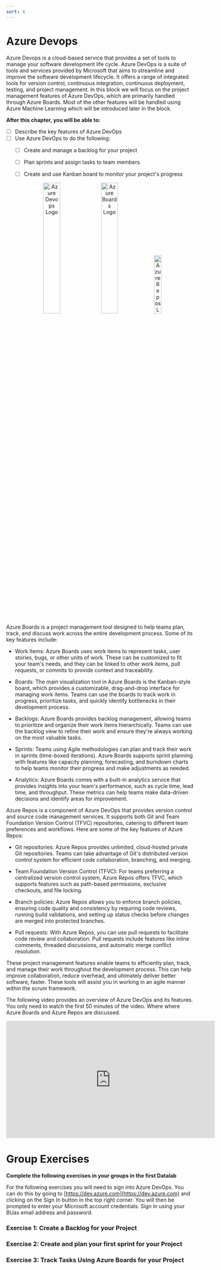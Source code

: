 ```yaml
---
sort: 4
---
```


# Azure Devops

Azure Devops is a cloud-based service that provides a set of tools to manage your software development life cycle. 
Azure DevOps is a suite of tools and services provided by Microsoft that aims to streamline and improve the software development lifecycle. It offers a range of integrated tools for version control, continuous integration, continuous deployment, testing, and project management. In this block we will focus on the project management features of Azure DevOps, which are primarily handled through Azure Boards. Most of the other features will be handled using Azure Machine Learning which will be introduced later in the block.

__After this chapter, you will be able to:__

- [ ] Describe the key features of Azure DevOps
- [ ] Use Azure DevOps to do the following:
  - [ ] Create and manage a backlog for your project
  - [ ] Plan sprints and assign tasks to team members
  - [ ] Create and use Kanban board to monitor your project's progress


<div style="text-align:center">
<img src="https://zeevector.com/wp-content/uploads/Microsoft-Azure-DevOps-logo.png" alt="Azure Devops Logo" width="30%" > <img src="https://media.licdn.com/dms/image/D4D12AQH4aAEOi1BToQ/article-inline_image-shrink_400_744/0/1671963791772?e=1686182400&v=beta&t=XkwRl8tdw38kIp7_MiJP_WxcKzpAo3o-hNhn3bvPXbY" alt="Azure Boards Logo" width="30%" > <img src="https://media.licdn.com/dms/image/D4D12AQEm0hTxZ9Efag/article-inline_image-shrink_1000_1488/0/1671964375737?e=1686182400&v=beta&t=aiKbDhfKmyTWw_KdGxvN5gNetOwaPDtO_45k2doFezc" alt="Azure Repos Logo" width="20%" >
</div>


Azure Boards is a project management tool designed to help teams plan, track, and discuss work across the entire development process. Some of its key features include:

- Work Items: Azure Boards uses work items to represent tasks, user stories, bugs, or other units of work. These can be customized to fit your team's needs, and they can be linked to other work items, pull requests, or commits to provide context and traceability.

- Boards: The main visualization tool in Azure Boards is the Kanban-style board, which provides a customizable, drag-and-drop interface for managing work items. Teams can use the boards to track work in progress, prioritize tasks, and quickly identify bottlenecks in their development process.

- Backlogs: Azure Boards provides backlog management, allowing teams to prioritize and organize their work items hierarchically. Teams can use the backlog view to refine their work and ensure they're always working on the most valuable tasks.

- Sprints: Teams using Agile methodologies can plan and track their work in sprints (time-boxed iterations). Azure Boards supports sprint planning with features like capacity planning, forecasting, and burndown charts to help teams monitor their progress and make adjustments as needed.

- Analytics: Azure Boards comes with a built-in analytics service that provides insights into your team's performance, such as cycle time, lead time, and throughput. These metrics can help teams make data-driven decisions and identify areas for improvement.

Azure Repos is a component of Azure DevOps that provides version control and source code management services. It supports both Git and Team Foundation Version Control (TFVC) repositories, catering to different team preferences and workflows. Here are some of the key features of Azure Repos:

- Git repositories: Azure Repos provides unlimited, cloud-hosted private Git repositories. Teams can take advantage of Git's distributed version control system for efficient code collaboration, branching, and merging.

- Team Foundation Version Control (TFVC): For teams preferring a centralized version control system, Azure Repos offers TFVC, which supports features such as path-based permissions, exclusive checkouts, and file locking.

- Branch policies: Azure Repos allows you to enforce branch policies, ensuring code quality and consistency by requiring code reviews, running build validations, and setting up status checks before changes are merged into protected branches.

- Pull requests: With Azure Repos, you can use pull requests to facilitate code review and collaboration. Pull requests include features like inline comments, threaded discussions, and automatic merge conflict resolution.

These project management features enable teams to efficiently plan, track, and manage their work throughout the development process. This can help improve collaboration, reduce overhead, and ultimately deliver better software, faster. These tools will assist you in working in an agile manner within the scrum framework.

The following video provides an overview of Azure DevOps and its features. You only need to watch the first 50 minutes of the video. Where where Azure Boards and Azure Repos are discussed. 

<div style="text-align:center">
<iframe width="560" height="315" src="https://www.youtube.com/embed/DoWhZO7nbCY" title="YouTube video player" frameborder="0" allow="accelerometer; autoplay; clipboard-write; encrypted-media; gyroscope; picture-in-picture; web-share" allowfullscreen></iframe>
</div>


# Group Exercises 

__Complete the following exercises in your groups in the first Datalab__

For the following exercises you will need to sign into Azure DevOps. You can do this by going to [https://dev.azure.com](https://dev.azure.com) and clicking on the Sign In button in the top right corner. You will then be prompted to enter your Microsoft account credentials. Sign in using your BUas email address and password.

### Exercise 1: Create a Backlog for your Project

### Exercise 2: Create and plan your first sprint for your Project

### Exercise 3: Track Tasks Using Azure Boards for your Project
